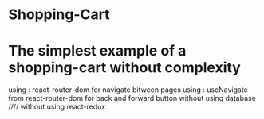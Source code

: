 # Shopping-Cart
# The simplest example of a shopping-cart without complexity
using : react-router-dom for navigate bitween pages
using : useNavigate from react-router-dom for back and forward button
without using database //// 
without using react-redux

